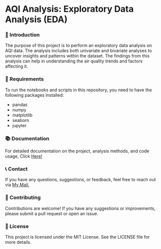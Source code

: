 # AQI Analysis: Exploratory Data Analysis (EDA)

### 📘 Introduction

The purpose of this project is to perform an exploratory data analysis on AQI data. The analysis includes both univariate and bivariate analyses to uncover insights and patterns within the dataset. The findings from this analysis can help in understanding the air quality trends and factors affecting it.

### 🔧 Requirements

To run the notebooks and scripts in this repository, you need to have the following packages installed:

- pandas
- numpy
- matplotlib
- seaborn
- jupyter

### 📚 Documentation

For detailed documentation on the project, analysis methods, and code usage, Click [Here!](https://drive.google.com/file/d/1dz-dutuhkAbVb5EkFnxxWqLYp_nYPdfw/view?usp=drive_link)

### 📞 Contact

If you have any questions, suggestions, or feedback, feel free to reach out via [My Mail.](mailto:harshag3106@gmail.com)

### 🤝 Contributing

Contributions are welcome! If you have any suggestions or improvements, please submit a pull request or open an issue.

### 📄 License

This project is licensed under the MIT License. See the LICENSE file for more details.
